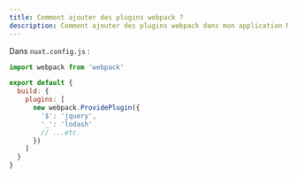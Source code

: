 ```yaml
---
title: Comment ajouter des plugins webpack ?
description: Comment ajouter des plugins webpack dans mon application Nuxt.js ?
---
```


Dans `nuxt.config.js` :

```js
import webpack from 'webpack'

export default {
  build: {
    plugins: [
      new webpack.ProvidePlugin({
        '$': 'jquery',
        '_': 'lodash'
        // ...etc.
      })
    ]
  }
}
```
